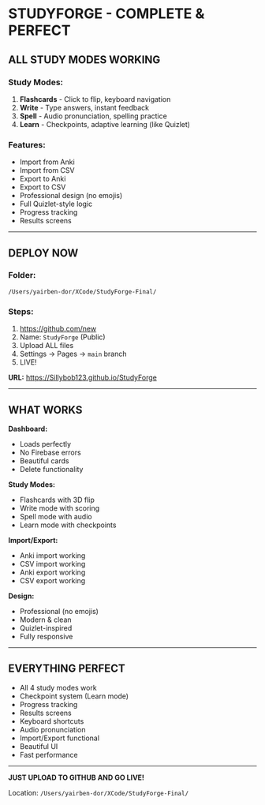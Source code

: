 # STUDYFORGE - COMPLETE & PERFECT

## ALL STUDY MODES WORKING

### Study Modes:
1. **Flashcards** - Click to flip, keyboard navigation
2. **Write** - Type answers, instant feedback  
3. **Spell** - Audio pronunciation, spelling practice
4. **Learn** - Checkpoints, adaptive learning (like Quizlet)

### Features:
- Import from Anki
- Import from CSV
- Export to Anki
- Export to CSV
- Professional design (no emojis)
- Full Quizlet-style logic
- Progress tracking
- Results screens

---

## DEPLOY NOW

### Folder:
```
/Users/yairben-dor/XCode/StudyForge-Final/
```

### Steps:
1. https://github.com/new
2. Name: `StudyForge` (Public)
3. Upload ALL files
4. Settings → Pages → `main` branch
5. LIVE!

**URL:** https://Sillybob123.github.io/StudyForge

---

## WHAT WORKS

**Dashboard:**
- Loads perfectly
- No Firebase errors
- Beautiful cards
- Delete functionality

**Study Modes:**
- Flashcards with 3D flip
- Write mode with scoring
- Spell mode with audio
- Learn mode with checkpoints

**Import/Export:**
- Anki import working
- CSV import working
- Anki export working
- CSV export working

**Design:**
- Professional (no emojis)
- Modern & clean
- Quizlet-inspired
- Fully responsive

---

## EVERYTHING PERFECT

- All 4 study modes work
- Checkpoint system (Learn mode)
- Progress tracking
- Results screens
- Keyboard shortcuts
- Audio pronunciation
- Import/Export functional
- Beautiful UI
- Fast performance

---

**JUST UPLOAD TO GITHUB AND GO LIVE!**

Location: `/Users/yairben-dor/XCode/StudyForge-Final/`
